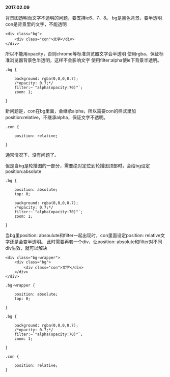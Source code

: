 **2017.02.09**

背景图透明而文字不透明的问题，要支持ie6、7、8。
bg是黑色背景，要半透明
con是背景里的文字，不能透明
```
<div class="bg">
    <div class="con">文字</div>
</div>
```
所以不能用opacity，否则chrome等标准浏览器文字会半透明
使用rgba，保证标准浏览器背景色半透明，这样不会影响文字
使用filter:alpha使ie下背景半透明。
```
.bg {

    background: rgba(0,0,0,0.7);
    /*opacity: 0.7;*/
    filter:~`"alpha(opacity:70)"`;
    zoom: 1;   

}
```

新问题是，con在bg里面，会继承alpha，所以需要con的样式里加position:relative，不继承alpha，保证文字不透明。
```
.con {
    
    position: relative;

}
```
通常情况下，没有问题了。

但是当bg是轮播图的一部分，需要绝对定位到轮播图顶部时，会给bg设定position:absolute
```
.bg {

    position: absolute;
    top: 0;

    background: rgba(0,0,0,0.7);
    /*opacity: 0.7;*/
    filter:~`"alpha(opacity:70)"`;
    zoom: 1;   

}
```
当bg里position: absoulute和filter一起出现时，con里面设定position: relative文字还是会变半透明。
此时需要再套一个div，让position: absolute和filter对不同div生效，就可以解决
```
<div class="bg-wrapper">
    <div class="bg">
        <div class="con">文字</div>
    </div>
</div>
```
```
.bg-wrapper {

    position: absolute;
    top: 0; 

}
```
```
.bg {

    background: rgba(0,0,0,0.7);
    /*opacity: 0.7;*/
    filter:~`"alpha(opacity:70)"`;
    zoom: 1;   

}
```
```
.con {
    
    position: relative;
}
```